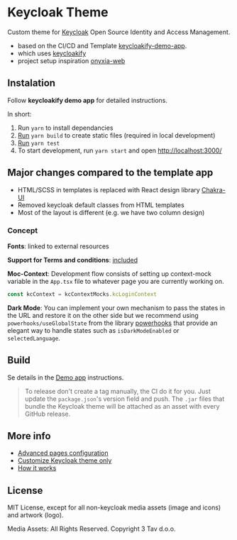 # Keycloak Theme

Custom theme for [Keycloak](https://www.keycloak.org/) Open Source Identity and Access Management.

- based on the CI/CD and Template [keycloakify-demo-app](https://github.com/garronej/keycloakify-demo-app).
- which uses [keycloakify](https://github.com/InseeFrLab/keycloakify)
- project setup inspiration [onyxia-web](https://github.com/InseeFrLab/onyxia-web)

## Instalation

Follow **keycloakify demo app** for detailed instructions.

In short:

1. Run `yarn` to install dependancies
2. [Run](https://github.com/InseeFrLab/keycloakify/issues/5#issuecomment-832296432) `yarn build` to create static files (required in local development)
3. [Run](https://github.com/InseeFrLab/keycloakify#some-pages-still-have-the-default-theme-why) `yarn test`
4. To start development, run `yarn start` and open [http://localhost:3000/](http://localhost:3000/)

## Major changes compared to the template app

- HTML/SCSS in templates is replaced with React design library [Chakra-UI](https://github.com/chakra-ui/chakra-ui)
- Removed keycloak default classes from HTML templates
- Most of the layout is different (e.g. we have two column design)

### Concept

**Fonts**: linked to external resources

**Support for Terms and conditions**: [included](https://github.com/InseeFrLab/keycloakify#support-for-terms-and-conditions)

**Moc-Context**: Development flow consists of setting up context-mock variable in the `App.tsx` file to whatever page you are currently working on.

```js
const kcContext = kcContextMocks.kcLoginContext
```

**Dark Mode**: You can implement your own mechanism to pass the states in the URL and restore it on the other side but we recommend using `powerhooks/useGlobalState` from the library [powerhooks](https://www.npmjs.com/package/powerhooks) that provide an elegant way to handle states such as `isDarkModeEnabled` or `selectedLanguage`.

## Build

Se details in the [Demo app](https://github.com/garronej/keycloakify-demo-app) instructions.

> To release don't create a tag manually, the CI do it for you. Just update the `package.json`'s version field and push.
> The `.jar` files that bundle the Keycloak theme will be attached as an asset with every GitHub release.

## More info

- [Advanced pages configuration](https://github.com/InseeFrLab/keycloakify#advanced-pages-configuration)
- [Customize Keycloak theme only](https://github.com/garronej/keycloakify-demo-app#keycloak-theme-only)
- [How it works](https://github.com/InseeFrLab/keycloakify/issues/5#issuecomment-832296432)

## License

MIT License, except for all non-keycloak media assets (image and icons) and artwork (logo).

Media Assets: All Rights Reserved. Copyright 3 Tav d.o.o.

